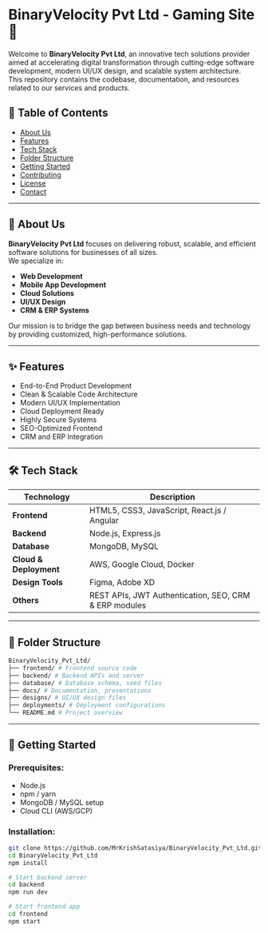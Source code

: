 # BinaryVelocity Pvt Ltd - Gaming Site 🚀

Welcome to **BinaryVelocity Pvt Ltd**, an innovative tech solutions provider aimed at accelerating digital transformation through cutting-edge software development, modern UI/UX design, and scalable system architecture.  
This repository contains the codebase, documentation, and resources related to our services and products.

## 📌 Table of Contents
- [About Us](#about-us)
- [Features](#features)
- [Tech Stack](#tech-stack)
- [Folder Structure](#folder-structure)
- [Getting Started](#getting-started)
- [Contributing](#contributing)
- [License](#license)
- [Contact](#contact)

---

## 🏢 About Us

**BinaryVelocity Pvt Ltd** focuses on delivering robust, scalable, and efficient software solutions for businesses of all sizes.  
We specialize in:
- **Web Development**
- **Mobile App Development**
- **Cloud Solutions**
- **UI/UX Design**
- **CRM & ERP Systems**

Our mission is to bridge the gap between business needs and technology by providing customized, high-performance solutions.

---

## ✨ Features
- End-to-End Product Development
- Clean & Scalable Code Architecture
- Modern UI/UX Implementation
- Cloud Deployment Ready
- Highly Secure Systems
- SEO-Optimized Frontend
- CRM and ERP Integration

---

## 🛠️ Tech Stack
| Technology | Description |
|------------|-------------|
| **Frontend** | HTML5, CSS3, JavaScript, React.js / Angular |
| **Backend** | Node.js, Express.js |
| **Database** | MongoDB, MySQL |
| **Cloud & Deployment** | AWS, Google Cloud, Docker |
| **Design Tools** | Figma, Adobe XD |
| **Others** | REST APIs, JWT Authentication, SEO, CRM & ERP modules |

---

## 📁 Folder Structure
```bash
BinaryVelocity_Pvt_Ltd/ 
├── frontend/ # Frontend source code 
├── backend/ # Backend APIs and server 
├── database/ # Database schema, seed files 
├── docs/ # Documentation, presentations 
├── designs/ # UI/UX design files
├── deployments/ # Deployment configurations 
└── README.md # Project overview
```
---

## 🚀 Getting Started

### Prerequisites:
- Node.js
- npm / yarn
- MongoDB / MySQL setup
- Cloud CLI (AWS/GCP)

### Installation:
```bash
git clone https://github.com/MrKrishSatasiya/BinaryVelocity_Pvt_Ltd.git
cd BinaryVelocity_Pvt_Ltd
npm install

# Start backend server
cd backend
npm run dev

# Start frontend app
cd frontend
npm start
